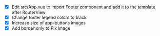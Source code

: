- [x] Edit src/App.vue to import Footer component and add it to the template after RouterView
- [x] Change footer legend colors to black
- [x] Increase size of app-buttons images
- [x] Add border only to Pix image
